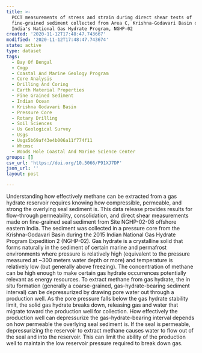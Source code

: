```yaml
---
title: >-
  PCCT measurements of stress and strain during direct shear tests of
  fine-grained sediment collected from Area C, Krishna-Godavari Basin during
  India's National Gas Hydrate Program, NGHP-02
created: '2020-11-12T17:48:47.743667'
modified: '2020-11-12T17:48:47.743674'
state: active
type: dataset
tags:
  - Bay Of Bengal
  - Cmgp
  - Coastal And Marine Geology Program
  - Core Analysis
  - Drilling And Coring
  - Earth Material Properties
  - Fine Grained Sediment
  - Indian Ocean
  - Krishna Godavari Basin
  - Pressure Core
  - Rotary Drilling
  - Soil Sciences
  - Us Geological Survey
  - Usgs
  - Usgs5b69af43e4b006a11f774f11
  - Whcmsc
  - Woods Hole Coastal And Marine Science Center
groups: []
csv_url: 'https://doi.org/10.5066/P91XJ7DP'
json_url: ''
layout: post

---
```

Understanding how effectively methane can be extracted from a gas hydrate reservoir requires knowing how compressible, permeable, and strong the overlying seal sediment is. This data release provides results for flow-through permeability, consolidation, and direct shear measurements made on fine-grained seal sediment from Site NGHP-02-08 offshore eastern India. The sediment was collected in a pressure core from the Krishna-Godavari Basin during the 2015 Indian National Gas Hydrate Program Expedition 2 (NGHP-02). Gas hydrate is a crystalline solid that forms naturally in the sediment of certain marine and permafrost environments where pressure is relatively high (equivalent to the pressure measured at ~300 meters water depth or more) and temperature is relatively low (but generally above freezing). The concentration of methane can be high enough to make certain gas hydrate occurrences potentially relevant as energy resources. To extract methane from gas hydrate, the in situ formation (generally a coarse-grained, gas-hydrate-bearing sediment interval) can be depressurized by drawing pore water out through a production well. As the pore pressure falls below the gas hydrate stability limit, the solid gas hydrate breaks down, releasing gas and water that migrate toward the production well for collection. How effectively the production well can depressurize the gas-hydrate-bearing interval depends on how permeable the overlying seal sediment is. If the seal is permeable, depressurizing the reservoir to extract methane causes water to flow out of the seal and into the reservoir. This can limit the ability of the production well to maintain the low reservoir pressure required to break down gas.
